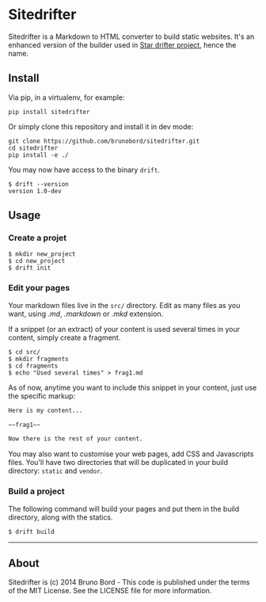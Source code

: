 # Sitedrifter

Sitedrifter is a Markdown to HTML converter to build static websites. It's an enhanced version of the builder used in [Star drifter project](https://github.com/brunobord/stardrifter), hence the name.

## Install

Via pip, in a virtualenv, for example:

    pip install sitedrifter

Or simply clone this repository and install it in dev mode:

    git clone https://github.com/brunobord/sitedrifter.git
    cd sitedrifter
    pip install -e ./

You may now have access to the binary ``drift``.

```shell
$ drift --version
version 1.0-dev
```

## Usage

### Create a projet

```shell
$ mkdir new_project
$ cd new_project
$ drift init
```

### Edit your pages

Your markdown files live in the ``src/`` directory. Edit as many files as you want, using *.md*, *.markdown* or *.mkd* extension.

If a snippet (or an extract) of your content is used several times in your content, simply create a fragment.

```shell
$ cd src/
$ mkdir fragments
$ cd fragments
$ echo "Used several times" > frag1.md
```

As of now, anytime you want to include this snippet in your content, just use the specific markup:

```markdown
Here is my content...

~~frag1~~

Now there is the rest of your content.
```

You may also want to customise your web pages, add CSS and Javascripts files. You'll have two directories that will be duplicated in your build directory: ``static`` and ``vendor``.

### Build a project

The following command will build your pages and put them in the build directory, along with the statics.

```
$ drift build
```

----

## About

Sitedrifter is (c) 2014 Bruno Bord - This code is published under the terms of the MIT License. See the LICENSE file for more information.
